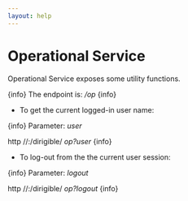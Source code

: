 ```yaml
---
layout: help
---
```


Operational Service
===

Operational Service exposes some utility functions.

{info}
The endpoint is: */op*
{info}

* To get the current logged-in user name:

{info}
Parameter: *user*

http //<host>:<port>/dirigible/ *op?user*
{info}

* To log-out from the the current user session:

{info}
Parameter: *logout*

http //<host>:<port>/dirigible/ *op?logout*
{info}



